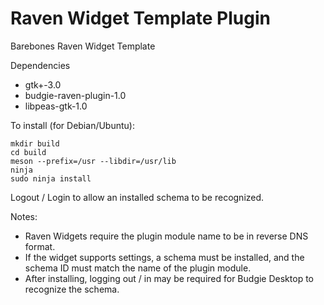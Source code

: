 # Raven Widget Template Plugin

Barebones Raven Widget Template

Dependencies

* gtk+-3.0
* budgie-raven-plugin-1.0
* libpeas-gtk-1.0

To install (for Debian/Ubuntu):

    mkdir build
    cd build
    meson --prefix=/usr --libdir=/usr/lib
    ninja
    sudo ninja install

Logout / Login to allow an installed schema to be recognized.

Notes:
- Raven Widgets require the plugin module name to be in reverse DNS format.
- If the widget supports settings, a schema must be installed, and the schema ID must match the name of the plugin module.
- After installing, logging out / in may be required for Budgie Desktop to recognize the schema.
